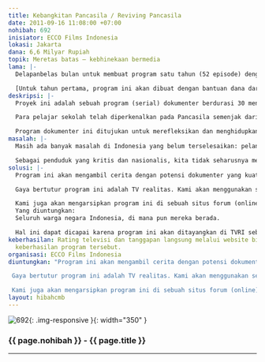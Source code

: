 ```yaml
---
title: Kebangkitan Pancasila / Reviving Pancasila
date: 2011-09-16 11:08:00 +07:00
nohibah: 692
inisiator: ECCO Films Indonesia
lokasi: Jakarta
dana: 6,6 Milyar Rupiah
topik: Meretas batas – kebhinekaan bermedia
lama: |-
  Delapanbelas bulan untuk membuat program satu tahun (52 episode) dengan potensi untuk berlanjut ke tahun-tahun berikutnya.

  [Untuk tahun pertama, program ini akan dibuat dengan bantuan dana dari Cipta Media Bersama. Untuk tahun-tahun berikutnya, program ini semestinya mendapatkan dukungan, baik dari sponsor, media maupun instansi pemerintah.]
deskripsi: |-
  Proyek ini adalah sebuah program (serial) dokumenter berdurasi 30 menit yang menampilkan kasus-kasus praktek Pancasila di masyarakat Indonesia. Pancasila sebagai ideologi bangsa dan slogannya “Bhinekka Tunggal Ika” seharusnya dijadikan pedoman bagi para warga negara (termasuk dan bahkan terutama, pemerintah). Tanpa memahami kesetaraan, Negara Indonesia yang kaya dengan banyak budaya, tradisi, dan kepercayaan; dapat dengan mudah terpecah belah.

  Para pelajar sekolah telah diperkenalkan pada Pancasila semenjak dari bangku SD, dengan harapan mereka dapat mempraktekan nilai-nilai ideologi tersebut di masa depan, saat mereka memasuki dunia yang “sesungguhnya”. Tetapi saat kita melihat ke sekeliling kita sekarang, hampir tidak tampak jejak pedoman tersebut. Dengan begitu, contoh apakah yang telah kita berikan untuk generasi penerus bangsa?

  Program dokumenter ini ditujukan untuk merefleksikan dan menghidupkan kembali Pancasila. Program ini akan mempersembahan contoh-contoh di mana Warga Negara Indonesia telah sukses atau gagal dalam menerapkan prinsip Pancasila di dalam kehidupan mereka. Program ini akan mengangkat cerita yang tragis, tetapi juga cerita yang dapat menggugah inspirasi. Program ini dapat mengingatkan Warga Negara Indonesia, para penduduk sekaligus pemerintah, mengapa Pancasila dibuat dan betapa Pancasila masih sangat dibutuhkan dan relevan dengan kehidupan kita di masa sekarang dan yang akan datang.
masalah: |-
  Masih ada banyak masalah di Indonesia yang belum terselesaikan: pelanggaran hak asasi manusia, diskriminasi terhadap kelompok masyarakat tertentu, juga kasus-kasus korupsi. Beberapa di antaranya terbuka untuk diketahui oleh masyarakat umum, tetapi tidak sedikit juga informasi yang hanya tersedia untuk kalangan tertentu. Kenyataan yang ada telah membuat Warga Negara Indonesia percaya bawa Pancasila telah usang, tidak berguna dan mati. Kekacauan ini menimbulkan sikap skeptis dan pesimis terhadap pemerintah dan seluruh instansi yang berhubungan dengan pemerintah, termasuk dewan perwakilan yang sesungguhnya bertanggungjawab untuk menyuarakan dan memperjuangkan kebutuhan dan harapan rakyat agar dapat menaikkan taraf hidup dari para penduduk secara adil dan beradab.

  Sebagai penduduk yang kritis dan nasionalis, kita tidak seharusnya menyerah begitu saja kepada kenyataan pahit ini. Kita semua berkewajiban untuk membuka mata dan saling peduli terhadap penyimpangan-penyimpangan yang terjadi kepada penduduk yang lain, sesama warga negara. Dengan begitu, kita telah mengambil langkah pertama menuju perbaikan.
solusi: |-
  Program ini akan mengambil cerita dengan potensi dokumenter yang kuat. Film-film tersebut akan menampilkan dua sudut pandang: “pemberi” dan “penerima”, “pelaku” dan “korban”. Di dalam program ini, kami akan memberikan kedua belah pihak kesempatan yang setara dalam memperlihatkan sudut pandang mereka. Para pembuat film tidak akan berpihak kepada pihak manapun. “Hakim”nya nanti, disadari maupun tidak, adalah para penonton, yaitu masyarakat umum.

  Gaya bertutur program ini adalah TV realitas. Kami akan menggunakan semua materi yang kami dapatkan. Siapapun dapat memberikan pernyataan mengenai topik yang diangkat, atau menolak untuk memberikan pernyataan.

  Kami juga akan mengarsipkan program ini di sebuah situs forum (online) untuk umum. Di dalam forum ini, pengunjung juga bisa memberikan komentar dan kritik mereka terhadap program yang dibuat; atau memberikan usulan topik yang dianggap pantas mendapatkan perhatian publik. Ruang interaktif ini akan memfasilitasi penonton untuk memberi tanggapan kepada pembuat film, sekaligus kepada para sesama penonton.
  Yang diuntungkan:
  Seluruh warga negara Indonesia, di mana pun mereka berada.

  Hal ini dapat dicapai karena program ini akan ditayangkan di TVRI sebagai stasiun TV publik (dengan jangkauan paling luas di Indonesia). Selain itu, program ini juga akan disertai dengan situs forum, yang akan terbuka untuk umum, di internet (dengan jangkauan dunia).
keberhasilan: Rating televisi dan tanggapan langsung melalui website bisa menunjukkan
  keberhasilan program tersebut.
organisasi: ECCO Films Indonesia
diuntungkan: "Program ini akan mengambil cerita dengan potensi dokumenter yang kuat. Film-film tersebut akan menampilkan dua sudut pandang: “pemberi” dan “penerima”, “pelaku” dan “korban”. Di dalam program ini, kami akan memberikan kedua belah pihak kesempatan yang setara dalam memperlihatkan sudut pandang mereka. Para pembuat film tidak akan berpihak kepada pihak manapun. “Hakim”nya nanti, disadari maupun tidak, adalah para penonton, yaitu masyarakat umum.

 Gaya bertutur program ini adalah TV realitas. Kami akan menggunakan semua materi yang kami dapatkan. Siapapun dapat memberikan pernyataan mengenai topik yang diangkat, atau menolak untuk memberikan pernyataan.

 Kami juga akan mengarsipkan program ini di sebuah situs forum (online) untuk umum. Di dalam forum ini, pengunjung juga bisa memberikan komentar dan kritik mereka terhadap program yang dibuat; atau memberikan usulan topik yang dianggap pantas mendapatkan perhatian publik. Ruang interaktif ini akan memfasilitasi penonton untuk memberi tanggapan kepada pembuat film, sekaligus kepada para sesama penonton."
layout: hibahcmb
---
```


![692](/static/img/hibahcmb/692.png){: .img-responsive }{: width="350" }

### {{ page.nohibah }} - {{ page.title }}

---
